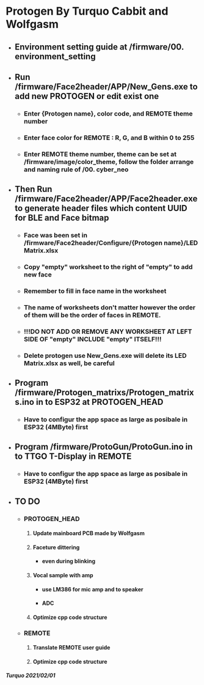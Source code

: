 # Protogen By Turquo Cabbit and Wolfgasm

* ## Environment setting guide at /firmware/00. environment_setting

* ## Run /firmware/Face2header/APP/New_Gens.exe to add new PROTOGEN or edit exist one
    * ### Enter {Protogen name}, color code, and REMOTE theme number
    * ### Enter face color for REMOTE : R, G, and B within 0 to 255
    * ### Enter REMOTE theme number, theme can be set at /firmware/image/color_theme, follow the folder arrange and naming rule of /00. cyber_neo

* ## Then Run /firmware/Face2header/APP/Face2header.exe to generate header files which content UUID for BLE and Face bitmap
    * ### Face was been set in /firmware/Face2header/Configure/{Protogen name}/LED Matrix.xlsx
    * ### Copy "empty" worksheet to the right of "empty" to add new face
    * ### Remember to fill in face name in the worksheet
    * ### The name of worksheets don't matter however the order of them will be the order of faces in REMOTE.
    * ### !!!DO NOT ADD OR REMOVE ANY WORKSHEET AT LEFT SIDE OF "empty" INCLUDE "empty" ITSELF!!!
    * ### Delete protogen use New_Gens.exe will delete its LED Matrix.xlsx as well, be careful

* ## Program /firmware/Protogen_matrixs/Protogen_matrixs.ino in to ESP32 at PROTOGEN_HEAD
    * ### Have to configur the app space as large as posibale in ESP32 (4MByte) first

* ## Program /firmware/ProtoGun/ProtoGun.ino in to TTGO T-Display in REMOTE
    * ### Have to configur the app space as large as posibale in ESP32 (4MByte) first


* ## TO DO
    * ### PROTOGEN_HEAD
        1. #### Update mainboard PCB made by Wolfgasm
        2. #### Faceture dittering
            * #### even during blinking
        3. #### Vocal sample with amp
            * #### use LM386 for mic amp and to speaker
            * #### ADC
        4. #### Optimize cpp code structure

    * ### REMOTE
        1. #### Translate REMOTE user guide
        2. #### Optimize cpp code structure

#####  Turquo   2021/02/01
